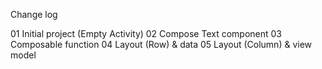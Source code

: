 Change log

01 Initial project (Empty Activity)
02 Compose Text component
03 Composable function
04 Layout (Row) & data
05 Layout (Column) & view model
